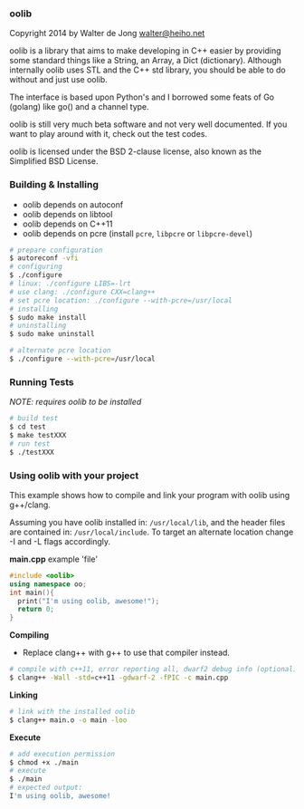 ### oolib
Copyright 2014 by Walter de Jong <walter@heiho.net>

oolib is a library that aims to make developing in C++ easier by providing
some standard things like a String, an Array, a Dict (dictionary).
Although internally oolib uses STL and the C++ std library, you should be
able to do without and just use oolib.

The interface is based upon Python's and I borrowed some feats of Go (golang)
like go() and a channel type.


oolib is still very much beta software and not very well documented. If you
want to play around with it, check out the test codes.


oolib is licensed under the BSD 2-clause license, also known as the
Simplified BSD License.


### Building & Installing

* oolib depends on autoconf
* oolib depends on libtool
* oolib depends on C++11
* oolib depends on pcre (install `pcre`, `libpcre` or `libpcre-devel`)

```bash
# prepare configuration
$ autoreconf -vfi
# configuring
$ ./configure
# linux: ./configure LIBS=-lrt
# use clang: ./configure CXX=clang++
# set pcre location: ./configure --with-pcre=/usr/local
# installing
$ sudo make install
# uninstalling
$ sudo make uninstall
```

```bash
# alternate pcre location
$ ./configure --with-pcre=/usr/local
```

### Running Tests

*NOTE: requires oolib to be installed*

```bash
# build test
$ cd test
$ make testXXX
# run test
$ ./testXXX
```


### Using oolib with your project

This example shows how to compile and link your program with oolib using g++/clang.

Assuming you have oolib installed in: `/usr/local/lib`, and the header files are contained in: `/usr/local/include`. To target an alternate location change -I and -L flags accordingly.

**main.cpp** example 'file'

```cpp
#include <oolib>
using namespace oo;
int main(){
  print("I'm using oolib, awesome!");
  return 0;
}
```

**Compiling**

* Replace clang++ with g++ to use that compiler instead.

```bash
# compile with c++11, error reporting all, dwarf2 debug info (optional)
$ clang++ -Wall -std=c++11 -gdwarf-2 -fPIC -c main.cpp
```

**Linking**

```bash
# link with the installed oolib
$ clang++ main.o -o main -loo
```

**Execute**

```bash
# add execution permission
$ chmod +x ./main
# execute
$ ./main
# expected output:
I'm using oolib, awesome!
```

